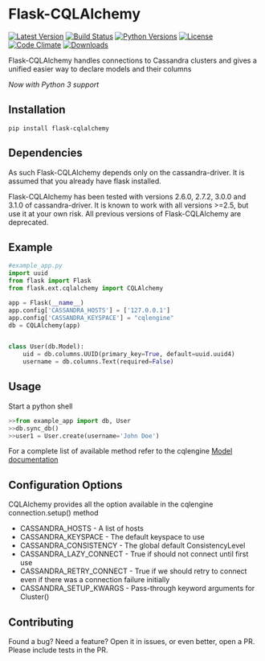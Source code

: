 # Flask-CQLAlchemy

[![Latest Version](https://img.shields.io/pypi/v/flask-cqlalchemy.svg)](https://pypi.python.org/pypi/Flask-CQLAlchemy)
[![Build Status](https://travis-ci.org/thegeorgeous/flask-cqlalchemy.svg?branch=master)](https://travis-ci.org/thegeorgeous/flask-cqlalchemy)
[![Python Versions](https://img.shields.io/pypi/pyversions/flask-cqlalchemy.svg)](https://pypi.python.org/pypi/Flask-CQLAlchemy)
[![License](https://img.shields.io/pypi/l/Flask-CQLAlchemy.svg)](https://pypi.python.org/pypi/Flask-CQLAlchemy)
[![Code Climate](https://codeclimate.com/github/thegeorgeous/flask-cqlalchemy/badges/gpa.svg)](https://codeclimate.com/github/thegeorgeous/flask-cqlalchemy)
[![Downloads](https://img.shields.io/pypi/dm/flask-cqlalchemy.svg)](https://pypi.python.org/pypi/Flask-CQLAlchemy)


Flask-CQLAlchemy handles connections to Cassandra clusters
and gives a unified easier way to declare models and their
columns

*Now with Python 3 support*

## Installation
```shell
pip install flask-cqlalchemy
```

## Dependencies
As such Flask-CQLAlchemy depends only on the cassandra-driver. It is assumed
that you already have flask installed.

Flask-CQLAlchemy has been tested with versions 2.6.0, 2.7.2, 3.0.0 and 3.1.0 of
cassandra-driver. It is known to work with all versions >=2.5, but use it at
your own risk. All previous versions of Flask-CQLAlchemy are deprecated.

## Example
```python
#example_app.py
import uuid
from flask import Flask
from flask.ext.cqlalchemy import CQLAlchemy

app = Flask(__name__)
app.config['CASSANDRA_HOSTS'] = ['127.0.0.1']
app.config['CASSANDRA_KEYSPACE'] = "cqlengine"
db = CQLAlchemy(app)


class User(db.Model):
    uid = db.columns.UUID(primary_key=True, default=uuid.uuid4)
    username = db.columns.Text(required=False)
```

## Usage
Start a python shell
```python
>>from example_app import db, User
>>db.sync_db()
>>user1 = User.create(username='John Doe')
```
For a complete list of available method refer to the cqlengine
[Model documentation](http://datastax.github.io/python-driver/api/cassandra/cqlengine/models.html)

## Configuration Options
CQLAlchemy provides all the option available in the cqlengine connection.setup()
method

* CASSANDRA_HOSTS - A list of hosts
* CASSANDRA_KEYSPACE - The default keyspace to use
* CASSANDRA_CONSISTENCY - The global default ConsistencyLevel
* CASSANDRA_LAZY_CONNECT - True if should not connect until first use
* CASSANDRA_RETRY_CONNECT - True if we should retry to connect even if there was
  a connection failure initially
* CASSANDRA_SETUP_KWARGS - Pass-through keyword arguments for Cluster()

## Contributing
Found a bug? Need a feature? Open it in issues, or even better, open a PR.
Please include tests in the PR.
